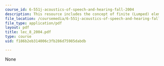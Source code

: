 ```yaml
---
course_id: 6-551j-acoustics-of-speech-and-hearing-fall-2004
description: This resource includes the concept of finite (Lumped) elements.
file_location: /coursemedia/6-551j-acoustics-of-speech-and-hearing-fall-2004/f186b2eb314006c3fb286d75985dabdb_lec_8_2004.pdf
file_type: application/pdf
layout: pdf
title: lec_8_2004.pdf
type: course
uid: f186b2eb314006c3fb286d75985dabdb

---
```

None
